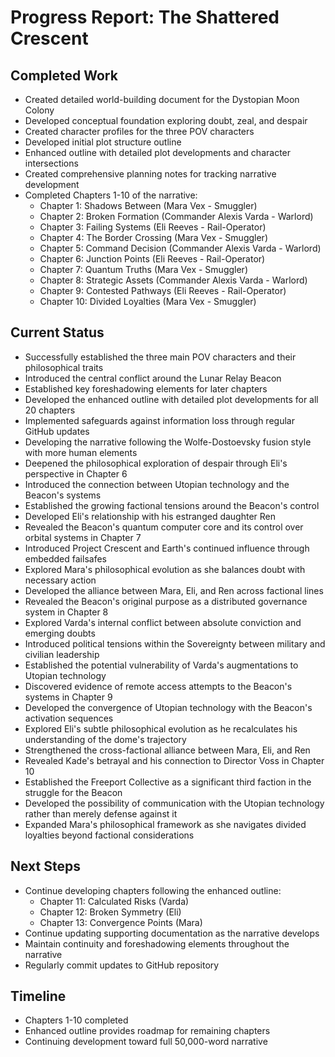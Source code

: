 # Progress Report: The Shattered Crescent

## Completed Work
- Created detailed world-building document for the Dystopian Moon Colony
- Developed conceptual foundation exploring doubt, zeal, and despair
- Created character profiles for the three POV characters
- Developed initial plot structure outline
- Enhanced outline with detailed plot developments and character intersections
- Created comprehensive planning notes for tracking narrative development
- Completed Chapters 1-10 of the narrative:
  - Chapter 1: Shadows Between (Mara Vex - Smuggler)
  - Chapter 2: Broken Formation (Commander Alexis Varda - Warlord)
  - Chapter 3: Failing Systems (Eli Reeves - Rail-Operator)
  - Chapter 4: The Border Crossing (Mara Vex - Smuggler)
  - Chapter 5: Command Decision (Commander Alexis Varda - Warlord)
  - Chapter 6: Junction Points (Eli Reeves - Rail-Operator)
  - Chapter 7: Quantum Truths (Mara Vex - Smuggler)
  - Chapter 8: Strategic Assets (Commander Alexis Varda - Warlord)
  - Chapter 9: Contested Pathways (Eli Reeves - Rail-Operator)
  - Chapter 10: Divided Loyalties (Mara Vex - Smuggler)

## Current Status
- Successfully established the three main POV characters and their philosophical traits
- Introduced the central conflict around the Lunar Relay Beacon
- Established key foreshadowing elements for later chapters
- Developed the enhanced outline with detailed plot developments for all 20 chapters
- Implemented safeguards against information loss through regular GitHub updates
- Developing the narrative following the Wolfe-Dostoevsky fusion style with more human elements
- Deepened the philosophical exploration of despair through Eli's perspective in Chapter 6
- Introduced the connection between Utopian technology and the Beacon's systems
- Established the growing factional tensions around the Beacon's control
- Developed Eli's relationship with his estranged daughter Ren
- Revealed the Beacon's quantum computer core and its control over orbital systems in Chapter 7
- Introduced Project Crescent and Earth's continued influence through embedded failsafes
- Explored Mara's philosophical evolution as she balances doubt with necessary action
- Developed the alliance between Mara, Eli, and Ren across factional lines
- Revealed the Beacon's original purpose as a distributed governance system in Chapter 8
- Explored Varda's internal conflict between absolute conviction and emerging doubts
- Introduced political tensions within the Sovereignty between military and civilian leadership
- Established the potential vulnerability of Varda's augmentations to Utopian technology
- Discovered evidence of remote access attempts to the Beacon's systems in Chapter 9
- Developed the convergence of Utopian technology with the Beacon's activation sequences
- Explored Eli's subtle philosophical evolution as he recalculates his understanding of the dome's trajectory
- Strengthened the cross-factional alliance between Mara, Eli, and Ren
- Revealed Kade's betrayal and his connection to Director Voss in Chapter 10
- Established the Freeport Collective as a significant third faction in the struggle for the Beacon
- Developed the possibility of communication with the Utopian technology rather than merely defense against it
- Expanded Mara's philosophical framework as she navigates divided loyalties beyond factional considerations

## Next Steps
- Continue developing chapters following the enhanced outline:
  - Chapter 11: Calculated Risks (Varda)
  - Chapter 12: Broken Symmetry (Eli)
  - Chapter 13: Convergence Points (Mara)
- Continue updating supporting documentation as the narrative develops
- Maintain continuity and foreshadowing elements throughout the narrative
- Regularly commit updates to GitHub repository

## Timeline
- Chapters 1-10 completed
- Enhanced outline provides roadmap for remaining chapters
- Continuing development toward full 50,000-word narrative

